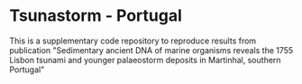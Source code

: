 # Tsunastorm - Portugal

This is a supplementary code repository to reproduce results from publication "Sedimentary ancient DNA of marine organisms reveals the 1755 Lisbon tsunami and younger palaeostorm deposits in Martinhal, southern Portugal"
